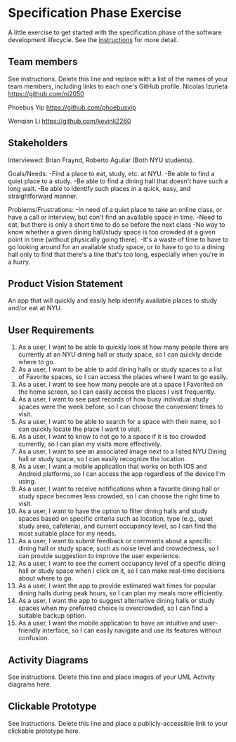 # Specification Phase Exercise

A little exercise to get started with the specification phase of the software development lifecycle. See the [instructions](instructions.md) for more detail.

## Team members

See instructions. Delete this line and replace with a list of the names of your team members, including links to each one's GitHub profile.
Nicolas Izurieta
https://github.com/ni2050

Phoebus Yip
https://github.com/phoebusyip

Wenqian Li
https://github.com/kevinli2260


## Stakeholders
Interviewed: Brian Fraynd, Roberto Aguilar (Both NYU students).

Goals/Needs:
  -Find a place to eat, study, etc. at NYU.
  -Be able to find a quiet place to a study.
  -Be able to find a dining hall that doesn't have such a long wait.
  -Be able to identify such places in a quick, easy, and straightforward manner.

Problems/Frustrations:
  -In need of a quiet place to take an online class, or have a call or interview, but can't find an available space in time.
  -Need to eat, but there is only a short time to do so before the next class
  -No way to know whether a given dining hall/study space is too crowded at a given point in time (without physically going there).
  -It's a waste of time to have to go looking around for an available study space, or to have to go to a dining hall only to find that there's a line that's too long, especially when you're in a hurry.

## Product Vision Statement

An app that will quickly and easily help identify available places to study and/or eat at NYU.

## User Requirements

1) As a user, I want to be able to quickly look at how many people there are currently at an NYU dining hall or study space, so I can quickly decide where to go.
2) As a user, I want to be able to add dining halls or study spaces to a list of Favorite spaces, so I can access the places where I want to go easily.
3) As a user, I want to see how many people are at a space I Favorited on the home screen, so I can easily access the places I visit frequently. 
4) As a user, I want to see past records of how busy individual study spaces were the week before, so I can choose the convenient times to visit.
5) As a user, I want to be able to search for a space with their name, so I can quickly locate the place I want to visit.
6) As a user, I want to know to not go to a space if it is too crowded currently, so I can plan my visits more effectively.
7) As a user, I want to see an associated image next to a listed NYU Dining hall or study space, so I can easily recognize the location.
8) As a user, I want a mobile application that works on both IOS and Android platforms, so I can access the app regardless of the device I'm using.
9) As a user, I want to receive notifications when a favorite dining hall or study space becomes less crowded, so I can choose the right time to visit.
10) As a user, I want to have the option to filter dining halls and study spaces based on specific criteria such as location, type (e.g., quiet study area, cafeteria), and current occupancy level, so I can find the most suitable place for my needs.
11) As a user, I want to submit feedback or comments about a specific dining hall or study space, such as noise level and crowdedness, so I can provide suggestion to improve the user experience.
12) As a user, I want to see the current occupancy level of a specific dining hall or study space when I click on it, so I can make real-time decisions about where to go.
13) As a user, I want the app to provide estimated wait times for popular dining halls during peak hours, so I can plan my meals more efficiently.
14) As a user, I want the app to suggest alternative dining halls or study spaces when my preferred choice is overcrowded, so I can find a suitable backup option.
15) As a user, I want the mobile application to have an intuitive and user-friendly interface, so I can easily navigate and use its features without confusion.


## Activity Diagrams

See instructions. Delete this line and place images of your UML Activity diagrams here.

## Clickable Prototype

See instructions. Delete this line and place a publicly-accessible link to your clickable prototype here.
